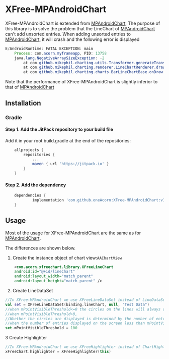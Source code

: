 # XFree-MPAndroidChart

XFree-MPAndroidChart is extended from [MPAndroidChart](https://github.com/PhilJay/MPAndroidChart), The purpose of this library is to solve the problem that the LineChart of [MPAndroidChart](https://github.com/PhilJay/MPAndroidChart) can't add unsorted entries.
When adding unsorted entries to [MPAndroidChart](https://github.com/PhilJay/MPAndroidChart), it will crash and the following error is displayed

```java
E/AndroidRuntime: FATAL EXCEPTION: main
    Process: com.acorn.myframeapp, PID: 13758
    java.lang.NegativeArraySizeException: -2
        at com.github.mikephil.charting.utils.Transformer.generateTransformedValuesLine(Transformer.java:178)
        at com.github.mikephil.charting.renderer.LineChartRenderer.drawValues(LineChartRenderer.java:567)
        at com.github.mikephil.charting.charts.BarLineChartBase.onDraw(BarLineChartBase.java:297)
```

Note that the performance of XFree-MPAndroidChart is slightly inferior to that of [MPAndroidChart](https://github.com/PhilJay/MPAndroidChart)

## Installation


### Gradle


#### Step 1. Add the JitPack repository to your build file

Add it in your root build.gradle at the end of the repositories:

```groovy
	allprojects {
		repositories {
			...
			maven { url 'https://jitpack.io' }
		}
	}
```
	
#### Step 2. Add the dependency

```groovy
	dependencies {
	        implementation 'com.github.oneAcorn:XFree-MPAndroidChart:v1.0.10'
	}
```

## Usage

Most of the usage for XFree-MPAndroidChart are the same as for [MPAndroidChart](https://github.com/PhilJay/MPAndroidChart).

The differences are shown below.

1. Create the instance object of chart view:`AAChartView`
```xml
    <com.acorn.xfreechart.library.XFreeLineChart
    android:id="@+id/lineChart"
    android:layout_width="match_parent"
    android:layout_height="match_parent" />
  ```

2. Create LineDataSet
```kotlin
//In XFree-MPAndroidChart we use XFreeLineDataSet instead of LineDataSet
val set = XFreeLineDataSet(binding.lineChart, null, "Test Data")
//when mPointVisibleThreshold<=0 the circles on the lines will always display.
//when mPointVisibleThreshold>0,
//Whether the circles are displayed is determined by the number of entries displayed simultaneously on the screen.
//when the number of entries displayed on the screen less than mPointVisibleThreshold, the circles will display
set.mPointVisibleThreshold = 100
```

3 Create Highlighter
```kotlin
//In XFree-MPAndroidChart we use XFreeHighlighter instead of ChartHighlighter
xFreeChart.highlighter = XFreeHighlighter(this)
```
